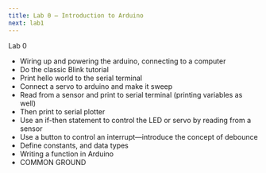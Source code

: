 ```yaml
---
title: Lab 0 — Introduction to Arduino
next: lab1
---
```



Lab 0
- Wiring up and powering the arduino, connecting to a computer
- Do the classic Blink tutorial
- Print hello world to the serial terminal
- Connect a servo to arduino and make it sweep
- Read from a sensor and print to serial terminal (printing variables as well)
- Then print to serial plotter
- Use an if-then statement to control the LED or servo by reading from a sensor 
- Use a button to control an interrupt—introduce the concept of debounce
- Define constants, and data types
- Writing a function in Arduino 
- COMMON GROUND 